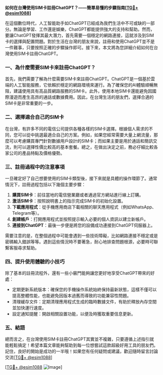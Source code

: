 **如何在台灣使用SIM卡註冊ChatGPT？——簡單易懂的步驟指南[[TG💪+ @esim1088](https://t.me/s/esim1088)]**

在這個數位時代，人工智能助手如ChatGPT已經成為我們生活中不可或缺的一部分。無論是學習、工作還是娛樂，ChatGPT都能提供強大的支持和幫助。然而，要讓ChatGPT發揮其最大潛力，首先需要一個穩定的網路連接，這就涉及到SIM卡的選擇與配置問題。對於生活在台灣的朋友來說，註冊和使用ChatGPT並不是一件難事，只要按照正確的步驟操作即可。接下來，本文將為您詳細介紹如何在台灣使用SIM卡註冊ChatGPT。

### 一、為什麼需要SIM卡來註冊ChatGPT？

首先，我們需要了解為什麼需要SIM卡來註冊ChatGPT。ChatGPT是一個基於雲端的人工智能服務，它依賴於穩定的網路環境來運行。為了確保您的AI體驗順暢無阻，建議使用具有高品質網路服務的SIM卡。此外，使用本地SIM卡還能避免因國際漫遊而產生高昂的通話或數據費用。因此，在台灣生活的朋友們，選擇合適的SIM卡是非常重要的一步。

### 二、選擇適合自己的SIM卡

在台灣，有許多不同的電信公司提供各種各樣的SIM卡選擇。根據個人需求的不同，您可以從中挑選最適合自己的方案。例如，如果您經常需要大量上網流量，那麼可以考慮購買專門針對數據用戶設計的SIM卡；而如果主要是用於通話和簡訊交流，則可以選擇性價比較高的基本套餐。總之，在做出決定之前，務必仔細比較各家公司的產品特點及價格優勢。

### 三、註冊過程中的注意事項

一旦確定好了自己想要使用的SIM卡類型後，接下來就是具體的操作環節了。通常情況下，註冊過程包括以下幾個主要步驟：

1. **購買SIM卡**：前往當地的電信營業廳或者通過官方網站進行線上訂購。
2. **激活SIM卡**：按照說明書上的指示完成SIM卡的初始化設置。
3. **下載應用程式**：從手機應用商店下載相關的聊天應用程式（例如WhatsApp、Telegram等）。
4. **創建帳戶**：打開應用程式並按照提示輸入必要的個人資訊以建立新帳戶。
5. **連接到ChatGPT**：最後一步便是將您的設備成功連接到ChatGPT伺服器上。

需要注意的是，在整個過程中可能會遇到一些技術障礙，比如網路連接不穩定或是密碼輸入錯誤等等。遇到這些情況時不要著急，耐心地排查問題根源，必要時可聯繫客服尋求幫助。

### 四、提升使用體驗的小技巧

除了基本的註冊流程外，還有一些小竅門能夠讓您更好地享受ChatGPT帶來的好處：

- 定期更新系統版本：確保您的手機操作系統始終保持最新狀態，這樣不僅可以提高整體性能，也能避免因版本過舊而導致的功能兼容性問題。
- 清理緩存文件：定期清理應用程式生成的臨時數據文件，有助於釋放內存空間並加快運行速度。
- 設定通知提醒：開啟相關設置功能，以便及時獲取重要信息更新。

### 五、結語

總而言之，在台灣使用SIM卡註冊ChatGPT其實並不複雜，只要遵循上述指引就能輕鬆搞定！希望本篇文章能夠幫助到每一位想嘗試這款超級好用工具的朋友們。記住，良好的開始是成功的一半哦！如果您有任何疑問或建議，歡迎隨時留言討論交流[[TG💪+ @esim1088](https://t.me/s/esim1088)] 

[[TG💪+ @esim1088](https://t.me/s/esim1088) ![Image](https://i.postimg.cc/4NQfJmqS/Snipaste-2025-05-13-00-14-12.png)]
